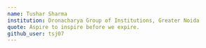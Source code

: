 ```yaml
---
name: Tushar Sharma
institution: Dronacharya Group of Institutions, Greater Noida
quote: Aspire to inspire before we expire.
github_user: tsj07
---
```

